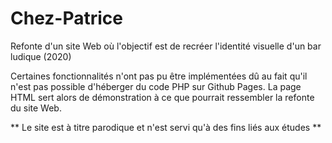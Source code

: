 # Chez-Patrice
Refonte d'un site Web où l'objectif est de recréer l'identité visuelle d'un bar ludique (2020)

Certaines fonctionnalités n'ont pas pu être implémentées dû au fait qu'il n'est pas possible d'héberger du code PHP sur Github Pages.
La page HTML sert alors de démonstration à ce que pourrait ressembler la refonte du site Web.

** Le site est à titre parodique et n'est servi qu'à des fins liés aux études **